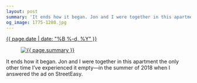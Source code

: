 ```yaml
---
layout: post
summary: 'It ends how it began. Jon and I were together in this apartment the only other time I’ve experienced it empty—in the summer of 2018 when I answered the ad on StreetEasy.'
og_image: 1775-1280.jpg
---
```


<div class="post">
 <time>
  <a href="/1775">
   {{ page.date | date: "%B %-d, %Y" }}
  </a>
 </time>
 <a href="/1775">
  <figure data-taken="5/30/2023">
   <img alt="{{ page.summary }}" sizes="(min-width: 700px) 50vw, calc(100vw - 2rem)" src="{{ site.assets_url }}/1775-640.jpg" srcset="{{ site.assets_url }}/1775-320.jpg 320w, {{ site.assets_url }}/1775-640.jpg 640w, {{ site.assets_url }}/1775-960.jpg 960w, {{ site.assets_url }}/1775-1280.jpg 1280w"/>
  </figure>
 </a>
 <span>
  It ends how it began. Jon and I were together in this apartment the only other time I’ve experienced it empty—in the summer of 2018 when I answered the ad on StreetEasy.
 </span>
</div>
